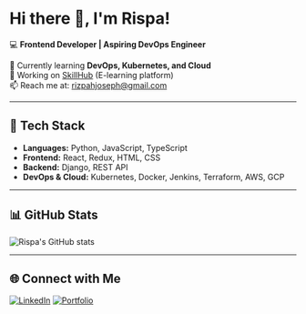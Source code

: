 # Hi there 👋, I'm Rispa!

💻 **Frontend Developer | Aspiring DevOps Engineer**

🌱 Currently learning **DevOps, Kubernetes, and Cloud**  
🔭 Working on [SkillHub](https://github.com/yourproject) (E-learning platform)  
📫 Reach me at: rizpahjoseph@gmail.com  

---

## 🚀 Tech Stack
- **Languages:** Python, JavaScript, TypeScript  
- **Frontend:** React, Redux, HTML, CSS  
- **Backend:** Django, REST API  
- **DevOps & Cloud:** Kubernetes, Docker, Jenkins, Terraform, AWS, GCP  

---

## 📊 GitHub Stats
![Rispa's GitHub stats](https://github-readme-stats.vercel.app/api?username=rispa-joseph&show_icons=true&theme=radical)

---

## 🌐 Connect with Me
[![LinkedIn](https://img.shields.io/badge/LinkedIn-blue?logo=linkedin&logoColor=white)](https://linkedin.com/in/yourprofile)
[![Portfolio](https://img.shields.io/badge/Portfolio-000?logo=react&logoColor=white)](https://yourportfolio.com)
